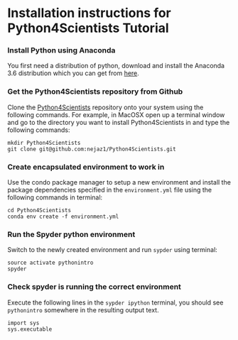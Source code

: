 # Installation instructions for Python4Scientists Tutorial	

### Install Python using Anaconda

You first need a distribution of python, download and install the Anaconda 3.6 distribution which you can get from [here](https://www.anaconda.com/downloads).

### Get the Python4Scientists repository from Github

Clone the [Python4Scientists](https://github.com/nejaz1/Python4Scientists) repository onto your system using the following commands. For example, in  MacOSX open up a terminal window and go to the directory you want to install Python4Scientists in and type the following commands:

```
mkdir Python4Scientists
git clone git@github.com:nejaz1/Python4Scientists.git
```

### Create encapsulated environment to work in

Use the condo package manager to setup a new environment and install the package dependencies specified in the `environment.yml` file using the following commands in terminal:

```
cd Python4Scientists
conda env create -f environment.yml
```

### Run the Spyder python environment

Switch to the newly created environment and run `sypder` using terminal:

```
source activate pythonintro
spyder
```

### Check spyder is running the correct environment

Execute the following lines in the `sypder ipython` terminal, you should see `pythonintro` somewhere in the resulting output text.

```
import sys
sys.executable
```







